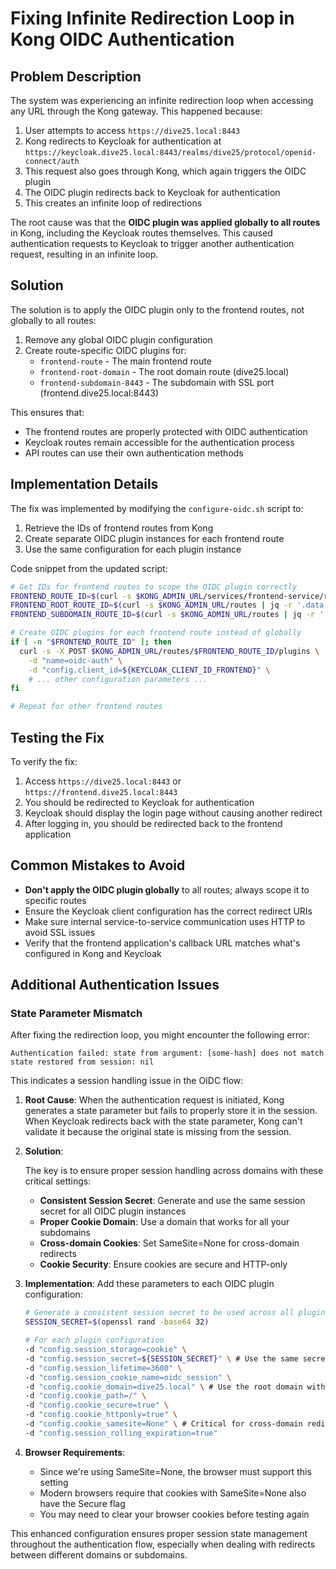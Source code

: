 # Fixing Infinite Redirection Loop in Kong OIDC Authentication

## Problem Description

The system was experiencing an infinite redirection loop when accessing any URL through the Kong gateway. This happened because:

1. User attempts to access `https://dive25.local:8443`
2. Kong redirects to Keycloak for authentication at `https://keycloak.dive25.local:8443/realms/dive25/protocol/openid-connect/auth`
3. This request also goes through Kong, which again triggers the OIDC plugin
4. The OIDC plugin redirects back to Keycloak for authentication
5. This creates an infinite loop of redirections

The root cause was that the **OIDC plugin was applied globally to all routes** in Kong, including the Keycloak routes themselves. This caused authentication requests to Keycloak to trigger another authentication request, resulting in an infinite loop.

## Solution

The solution is to apply the OIDC plugin only to the frontend routes, not globally to all routes:

1. Remove any global OIDC plugin configuration
2. Create route-specific OIDC plugins for:
   - `frontend-route` - The main frontend route
   - `frontend-root-domain` - The root domain route (dive25.local)
   - `frontend-subdomain-8443` - The subdomain with SSL port (frontend.dive25.local:8443)

This ensures that:
- The frontend routes are properly protected with OIDC authentication
- Keycloak routes remain accessible for the authentication process
- API routes can use their own authentication methods

## Implementation Details

The fix was implemented by modifying the `configure-oidc.sh` script to:

1. Retrieve the IDs of frontend routes from Kong
2. Create separate OIDC plugin instances for each frontend route
3. Use the same configuration for each plugin instance

Code snippet from the updated script:

```bash
# Get IDs for frontend routes to scope the OIDC plugin correctly
FRONTEND_ROUTE_ID=$(curl -s $KONG_ADMIN_URL/services/frontend-service/routes/frontend-route | jq -r '.id')
FRONTEND_ROOT_ROUTE_ID=$(curl -s $KONG_ADMIN_URL/routes | jq -r '.data[] | select(.name=="frontend-root-domain") | .id')
FRONTEND_SUBDOMAIN_ROUTE_ID=$(curl -s $KONG_ADMIN_URL/routes | jq -r '.data[] | select(.name=="frontend-subdomain-8443") | .id')

# Create OIDC plugins for each frontend route instead of globally
if [ -n "$FRONTEND_ROUTE_ID" ]; then
  curl -s -X POST $KONG_ADMIN_URL/routes/$FRONTEND_ROUTE_ID/plugins \
    -d "name=oidc-auth" \
    -d "config.client_id=${KEYCLOAK_CLIENT_ID_FRONTEND}" \
    # ... other configuration parameters ...
fi

# Repeat for other frontend routes
```

## Testing the Fix

To verify the fix:

1. Access `https://dive25.local:8443` or `https://frontend.dive25.local:8443`
2. You should be redirected to Keycloak for authentication
3. Keycloak should display the login page without causing another redirect
4. After logging in, you should be redirected back to the frontend application

## Common Mistakes to Avoid

- **Don't apply the OIDC plugin globally** to all routes; always scope it to specific routes
- Ensure the Keycloak client configuration has the correct redirect URIs
- Make sure internal service-to-service communication uses HTTP to avoid SSL issues
- Verify that the frontend application's callback URL matches what's configured in Kong and Keycloak 

## Additional Authentication Issues

### State Parameter Mismatch

After fixing the redirection loop, you might encounter the following error:

```
Authentication failed: state from argument: [some-hash] does not match state restored from session: nil
```

This indicates a session handling issue in the OIDC flow:

1. **Root Cause**: When the authentication request is initiated, Kong generates a state parameter but fails to properly store it in the session. When Keycloak redirects back with the state parameter, Kong can't validate it because the original state is missing from the session.

2. **Solution**: 

   The key is to ensure proper session handling across domains with these critical settings:

   * **Consistent Session Secret**: Generate and use the same session secret for all OIDC plugin instances
   * **Proper Cookie Domain**: Use a domain that works for all your subdomains
   * **Cross-domain Cookies**: Set SameSite=None for cross-domain redirects
   * **Cookie Security**: Ensure cookies are secure and HTTP-only

3. **Implementation**: Add these parameters to each OIDC plugin configuration:

   ```bash
   # Generate a consistent session secret to be used across all plugins
   SESSION_SECRET=$(openssl rand -base64 32)
   
   # For each plugin configuration
   -d "config.session_storage=cookie" \
   -d "config.session_secret=${SESSION_SECRET}" \ # Use the same secret for all plugins
   -d "config.session_lifetime=3600" \
   -d "config.session_cookie_name=oidc_session" \
   -d "config.cookie_domain=dive25.local" \ # Use the root domain without a leading dot
   -d "config.cookie_path=/" \
   -d "config.cookie_secure=true" \
   -d "config.cookie_httponly=true" \
   -d "config.cookie_samesite=None" \ # Critical for cross-domain redirects
   -d "config.session_rolling_expiration=true"
   ```

4. **Browser Requirements**:
   * Since we're using SameSite=None, the browser must support this setting
   * Modern browsers require that cookies with SameSite=None also have the Secure flag
   * You may need to clear your browser cookies before testing again

This enhanced configuration ensures proper session state management throughout the authentication flow, especially when dealing with redirects between different domains or subdomains. 